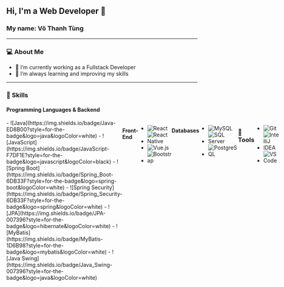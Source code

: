 ## Hi, I'm a Web Developer 👋  
### My name: Võ Thanh Tùng  

---

### 💻 About Me  
- 🔭 I’m currently working as a Fullstack Developer  
- 🌱 I’m always learning and improving my skills  

---

### 🚀 Skills  

#### Programming Languages & Backend
<div style="display:flex">
- ![Java](https://img.shields.io/badge/Java-ED8B00?style=for-the-badge&logo=java&logoColor=white)  
- ![JavaScript](https://img.shields.io/badge/JavaScript-F7DF1E?style=for-the-badge&logo=javascript&logoColor=black)  
- ![Spring Boot](https://img.shields.io/badge/Spring_Boot-6DB33F?style=for-the-badge&logo=spring-boot&logoColor=white)  
- ![Spring Security](https://img.shields.io/badge/Spring_Security-6DB33F?style=for-the-badge&logo=spring&logoColor=white)  
- ![JPA](https://img.shields.io/badge/JPA-007396?style=for-the-badge&logo=hibernate&logoColor=white)  
- ![MyBatis](https://img.shields.io/badge/MyBatis-1D6B98?style=for-the-badge&logo=mybatis&logoColor=white)  
- ![Java Swing](https://img.shields.io/badge/Java_Swing-007396?style=for-the-badge&logo=java&logoColor=white)  

#### Front-End
- ![React](https://img.shields.io/badge/React-61DAFB?style=for-the-badge&logo=react&logoColor=black)  
- ![React Native](https://img.shields.io/badge/React_Native-20232A?style=for-the-badge&logo=react&logoColor=61DAFB)  
- ![Vue.js](https://img.shields.io/badge/Vue.js-35495E?style=for-the-badge&logo=vue.js&logoColor=4FC08D)  
- ![Bootstrap](https://img.shields.io/badge/Bootstrap-7952B3?style=for-the-badge&logo=bootstrap&logoColor=white)  

#### Databases  
- ![MySQL](https://img.shields.io/badge/MySQL-4479A1?style=for-the-badge&logo=mysql&logoColor=white)  
- ![SQL Server](https://img.shields.io/badge/SQL_Server-CC2927?style=for-the-badge&logo=microsoft-sql-server&logoColor=white)  
- ![PostgreSQL](https://img.shields.io/badge/PostgreSQL-336791?style=for-the-badge&logo=postgresql&logoColor=white)  

---

### 🌟 Tools  
- ![Git](https://img.shields.io/badge/Git-F05032?style=for-the-badge&logo=git&logoColor=white)  
- ![IntelliJ IDEA](https://img.shields.io/badge/IntelliJ_IDEA-000000?style=for-the-badge&logo=intellij-idea&logoColor=white)  
- ![VS Code](https://img.shields.io/badge/VS_Code-0078D4?style=for-the-badge&logo=visual-studio-code&logoColor=white)  
</div>
